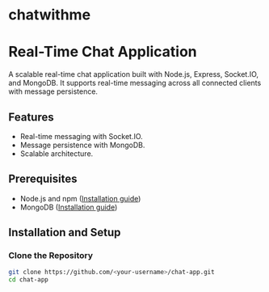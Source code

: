 # chatwithme
# Real-Time Chat Application

A scalable real-time chat application built with Node.js, Express, Socket.IO, and MongoDB. It supports real-time messaging across all connected clients with message persistence.

## Features

- Real-time messaging with Socket.IO.
- Message persistence with MongoDB.
- Scalable architecture.

## Prerequisites

- Node.js and npm ([Installation guide](https://nodejs.org/en/download/))
- MongoDB ([Installation guide](https://docs.mongodb.com/manual/installation/))

## Installation and Setup

### Clone the Repository

```bash
git clone https://github.com/<your-username>/chat-app.git
cd chat-app

